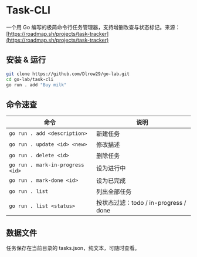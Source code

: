 # Task-CLI

一个用 Go 编写的极简命令行任务管理器，支持增删改查与状态标记。来源：[https://roadmap.sh/projects/task-tracker](https://roadmap.sh/projects/task-tracker)


## 安装 & 运行

```bash
git clone https://github.com/Dlrow29/go-lab.git
cd go-lab/task-cli
go run . add "Buy milk"
```

## 命令速查

| 命令 | 说明 |
|---|---|
| `go run . add <description>` | 新建任务 |
| `go run . update <id> <new>` | 修改描述 |
| `go run . delete <id>` | 删除任务 |
| `go run . mark-in-progress <id>` | 设为进行中 |
| `go run . mark-done <id>` | 设为已完成 |
| `go run . list`          | 列出全部任务                          |
| `go run . list <status>` | 按状态过滤：todo / in-progress / done |


## 数据文件

任务保存在当前目录的 tasks.json，纯文本，可随时查看。


